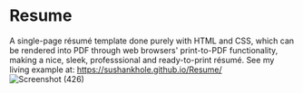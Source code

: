 # Resume
A single-page résumé template done purely with HTML and CSS, which can be rendered into PDF through web browsers' print-to-PDF functionality, making a nice, sleek, professsional and ready-to-print résumé. See my living example at: https://sushankhole.github.io/Resume/
![Screenshot (426)](https://user-images.githubusercontent.com/55824155/112724143-d7b70080-8f37-11eb-9b2f-484c1e2f5bad.png)

